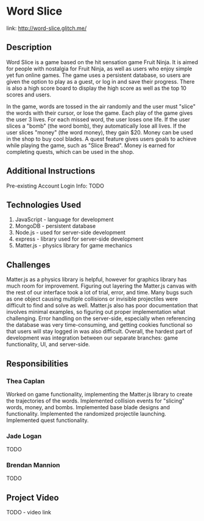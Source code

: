 # Word Slice
link: http://word-slice.glitch.me/

## Description
Word Slice is a game based on the hit sensation game Fruit Ninja. It is aimed for people with nostalgia for Fruit Ninja, as well as users who enjoy simple yet fun online games. The game uses a persistent database, so users are given the option to play as a guest, or log in and save their progress. There is also a high score board to display the high score as well as the top 10 scores and users.

In the game, words are tossed in the air randomly and the user must "slice" the words with their cursor, or lose the game. Each play of the game gives the user 3 lives. For each missed word, the user loses one life. If the user slices a "bomb" (the word bomb), they automatically lose all lives. If the user slices "money" (the word money), they gain $20. Money can be used in the shop to buy cool blades. A quest feature gives users goals to achieve while playing the game, such as "Slice Bread". Money is earned for completing quests, which can be used in the shop.

## Additional Instructions

Pre-existing Account Login Info:
TODO

## Technologies Used
1. JavaScript - language for development
2. MongoDB - persistent database
3. Node.js - used for server-side development
4. express - library used for server-side development
5. Matter.js - physics library for game mechanics

## Challenges
Matter.js as a physics library is helpful, however for graphics library has much room for improvement. Figuring out layering the Matter.js canvas with the rest of our interface took a lot of trial, error, and time. Many bugs such as one object causing multiple collisions or invisible projectiles were difficult to find and solve as well. Matter.js also has poor documentation that involves minimal examples, so figuring out proper implementation what challenging. Error handling on the server-side, especially when referencing the database was very time-consuming, and getting cookies functional so that users will stay logged in was also difficult. Overall, the hardest part of development was integration between our separate branches: game functionality, UI, and server-side.

## Responsibilities

### Thea Caplan
Worked on game functionality, implementing the Matter.js library to create the trajectories of the words. Implemented collision events for "slicing" words, money, and bombs. Implemented base blade designs and functionality. Implemented the randomized projectile launching. Implemented quest functionality.

### Jade Logan
TODO

### Brendan Mannion
TODO

## Project Video
TODO - video link